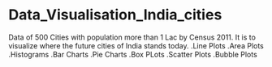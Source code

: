 # Data_Visualisation_India_cities
Data of 500 Cities with population more than 1 Lac by Census 2011. It is to visualize where the future cities of India stands today.
    .Line Plots
    .Area Plots
    .Histograms
    .Bar Charts
    .Pie Charts
    .Box PLots
    .Scatter Plots
    .Bubble Plots
